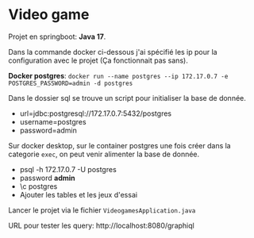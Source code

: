 # Video game

Projet en springboot:
**Java 17**.

Dans la commande docker ci-dessous j'ai spécifié les ip pour la configuration avec le projet (Ça fonctionnait pas sans).

**Docker postgres**: ``docker run --name postgres --ip 172.17.0.7 -e POSTGRES_PASSWORD=admin -d postgres``

Dans le dossier sql se trouve un script pour initialiser la base de donnée.

* url=jdbc:postgresql://172.17.0.7:5432/postgres
* username=postgres
* password=admin

Sur docker desktop, sur le container postgres une fois créer dans la categorie ``exec``, on peut venir alimenter la base de donnée.
* psql -h 172.17.0.7 -U postgres
* password **admin**
* \c postgres
* Ajouter les tables et les jeux d'essai


Lancer le projet via le fichier `VideogamesApplication.java`

URL pour tester les query: http://localhost:8080/graphiql
